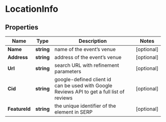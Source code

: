 # LocationInfo


## Properties

| Name | Type | Description | Notes |
|------------ | ------------- | ------------- | -------------|
**Name** | **string** | name of the event’s venue |[optional]|
**Address** | **string** | address of the event’s venue |[optional]|
**Url** | **string** | search URL with refinement parameters |[optional]|
**Cid** | **string** | google-defined client id<br>can be used with Google Reviews API to get a full list of reviews |[optional]|
**FeatureId** | **string** | the unique identifier of the element in SERP |[optional]|